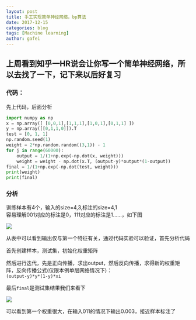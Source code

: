 ```yaml
---
layout: post
title: 手工实现简单神经网络，bp算法
date: 2017-12-15
categories: blog
tags: [Machine learning]
author: gafei
---
```


## 上周看到知乎一HR说会让你写一个简单神经网络，所以去找了一下，记下来以后好复习

### 代码：
先上代码，后面分析  
```python
import numpy as np
x = np.array([ [0,0,1],[1,1,1],[1,0,1],[0,1,1] ])
y = np.array([[0,1,1,0]]).T
test = [0, 1, 1]
np.random.seed(1)
weight = 2*np.random.random((3,1)) - 1
for j in range(60000):
    output = 1/(1+np.exp(-np.dot(x, weight)))
    weight = weight - np.dot(x.T, (output-y)*output*(1-output))
final = 1/(1+np.exp(-np.dot(test, weight)))
print(weight)
print(final)
```
### 分析
训练样本有4个，输入的size=4,3,标注的size=4,1  
容易理解001对应的标注是0，111对应的标注是1……，如下图  

![](https://pic2.zhimg.com/50/v2-f070656ce1730043daae2f7f33a8c5f5_hd.jpg)  

从表中可以看到输出仅与第一个特征有关，通过代码实验可以验证，首先分析代码  

首先创建样本，测试集，初始化权重矩阵  

然后进行迭代，先是正向传播，求出output，然后反向传播，求得新的权重矩阵，反向传播公式(仅限本例单层网络情况下)：  
`(output-y)*y*(1-y)*xi`  

最后`final`是测试集结果我们来看下  

![](http://oyvmbp6uy.bkt.clouddn.com/20171215_1.png)  

可以看到第一个权重很大，在输入011的情况下输出0.003，接近样本标注了


